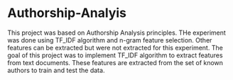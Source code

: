 # Authorship-Analyis
This project was based on Authorship Analysis principles. THe experiment was done using TF_IDF algorithm and n-gram feature selection. Other features can be extracted but were not extracted for this experiment. 
The goal of this project was to implement TF_IDF algorithm to extract features from text documents. These features are extracted from the set of known authors to train and test the data. 
